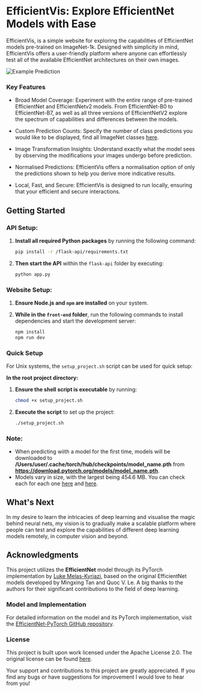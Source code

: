 # EfficientVis: Explore EfficientNet Models with Ease

EfficientVis, is a simple website for exploring the capabilities of EfficientNet models pre-trained on ImageNet-1k. Designed with simplicity in mind, EfficientVis offers a user-friendly platform where anyone can effortlessly test all of the available EfficientNet architectures on their own images.

![Example Prediction](/Users/mateo/Desktop/efficient-vis-1 "Example Prediction")


### Key Features
- Broad Model Coverage: Experiment with the entire range of pre-trained EfficientNet and EfficientNetv2 models. From EfficientNet-B0 to EfficientNet-B7, as well as all three versions of EfficientNetV2 explore the spectrum of capabilities and differences between the models.

- Custom Prediction Counts: Specify the number of class predictions you would like to be displayed, find all ImageNet classes [here](https://deeplearning.cms.waikato.ac.nz/user-guide/class-maps/IMAGENET/).

- Image Transformation Insights: Understand exactly what the model sees by observing the modifications your images undergo before prediction.

- Normalised Predictions: EfficientVis offers a normalisation option of only the predictions shown to help you derive more indicative results.

- Local, Fast, and Secure: EfficientVis is designed to run locally, ensuring that your efficient and secure interactions.

## Getting Started

### API Setup:

1. **Install all required Python packages** by running the following command:

    ```bash
    pip install -r /flask-api/requirements.txt
    ```

2. **Then start the API** within the `flask-api` folder by executing:

    ```bash
    python app.py
    ```

### Website Setup:

1. **Ensure Node.js and `npm` are installed** on your system.

2. **While in the `front-end` folder**, run the following commands to install dependencies and start the development server:

    ```bash
    npm install
    npm run dev
    ```

### Quick Setup

For Unix systems, the `setup_project.sh` script can be used for quick setup:

**In the root project directory:**

1. **Ensure the shell script is executable** by running:

    ```bash
    chmod +x setup_project.sh
    ```

2. **Execute the script** to set up the project:

    ```bash
    ./setup_project.sh
    ```

### Note:
- When predicting wiith a model for the first time, models will be downloaded to **/Users/user/.cache/torch/hub/checkpoints/model_name.pth** from **https://download.pytorch.org/models/model_name.pth**.
- Models vary in size, with the largest being 454.6 MB. You can check each for each one [here](https://pytorch.org/vision/stable/models/efficientnet.html) and [here](https://pytorch.org/vision/stable/models/efficientnetv2.html).

## What's Next
In my desire to learn the intricacies of deep learning and visualise the magic behind neural nets, my vision is to gradually make a scalable platform where people can test and explore the capabilities of different deep learning models remotely, in computer vision and beyond.

## Acknowledgments

This project utilizes the **EfficientNet** model through its PyTorch implementation by [Luke Melas-Kyriazi](https://github.com/lukemelas/EfficientNet-PyTorch), based on the original EfficientNet models developed by Mingxing Tan and Quoc V. Le. A big thanks to the authors for their significant contributions to the field of deep learning.

### Model and Implementation
For detailed information on the model and its PyTorch implementation, visit the [EfficientNet-PyTorch GitHub repository](https://github.com/lukemelas/EfficientNet-PyTorch).

### License
This project is built upon work licensed under the Apache License 2.0. The original license can be found [here](https://github.com/lukemelas/EfficientNet-PyTorch/blob/master/LICENSE).

Your support and contributions to this project are greatly appreciated. If you find any bugs or have suggestions for improvement I would love to hear from you!


